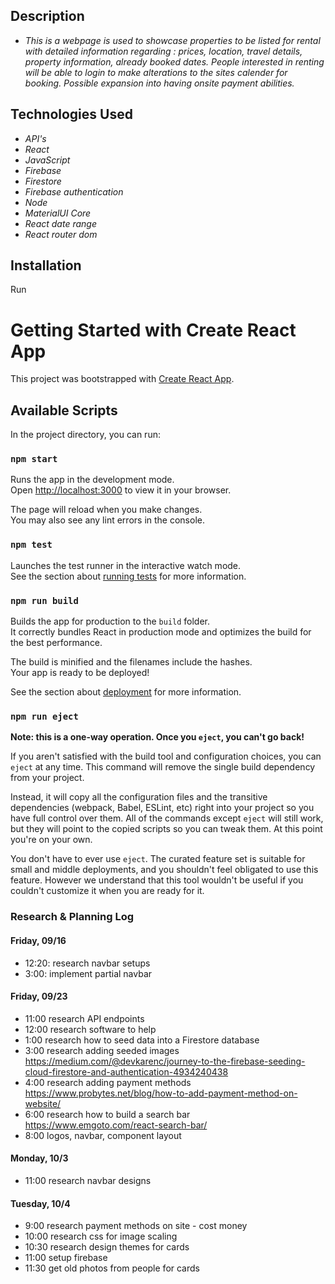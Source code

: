 ## Description

* _This is a webpage is used to showcase properties to be listed for rental with detailed information regarding : prices, location, travel details, property information, already booked dates. People interested in renting will be able to login to make alterations to the sites calender for booking. Possible expansion into having onsite payment abilities._
## Technologies Used

* _API's_
* _React_
* _JavaScript_
* _Firebase_
* _Firestore_
* _Firebase authentication_
* _Node_
* _MaterialUI Core_
* _React date range_
* _React router dom_

## Installation
Run 
# Getting Started with Create React App

This project was bootstrapped with [Create React App](https://github.com/facebook/create-react-app).

## Available Scripts

In the project directory, you can run:

### `npm start`

Runs the app in the development mode.\
Open [http://localhost:3000](http://localhost:3000) to view it in your browser.

The page will reload when you make changes.\
You may also see any lint errors in the console.

### `npm test`

Launches the test runner in the interactive watch mode.\
See the section about [running tests](https://facebook.github.io/create-react-app/docs/running-tests) for more information.

### `npm run build`

Builds the app for production to the `build` folder.\
It correctly bundles React in production mode and optimizes the build for the best performance.

The build is minified and the filenames include the hashes.\
Your app is ready to be deployed!

See the section about [deployment](https://facebook.github.io/create-react-app/docs/deployment) for more information.

### `npm run eject`

**Note: this is a one-way operation. Once you `eject`, you can't go back!**

If you aren't satisfied with the build tool and configuration choices, you can `eject` at any time. This command will remove the single build dependency from your project.

Instead, it will copy all the configuration files and the transitive dependencies (webpack, Babel, ESLint, etc) right into your project so you have full control over them. All of the commands except `eject` will still work, but they will point to the copied scripts so you can tweak them. At this point you're on your own.

You don't have to ever use `eject`. The curated feature set is suitable for small and middle deployments, and you shouldn't feel obligated to use this feature. However we understand that this tool wouldn't be useful if you couldn't customize it when you are ready for it.

### Research & Planning Log
#### Friday, 09/16
* 12:20: research navbar setups
* 3:00: implement partial navbar 
#### Friday, 09/23
* 11:00 research API endpoints
* 12:00 research software to help
* 1:00 research how to seed data into a Firestore database
* 3:00 research adding seeded images https://medium.com/@devkarenc/journey-to-the-firebase-seeding-cloud-firestore-and-authentication-4934240438
* 4:00 research adding payment methods https://www.probytes.net/blog/how-to-add-payment-method-on-website/
* 6:00 research how to build a search bar https://www.emgoto.com/react-search-bar/
* 8:00 logos, navbar, component layout 

#### Monday, 10/3

* 11:00 research navbar designs

#### Tuesday, 10/4

* 9:00 research payment methods on site - cost money
* 10:00 research css for image scaling
* 10:30 research design themes for cards
* 11:00 setup firebase 
* 11:30 get old photos from people for cards

